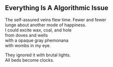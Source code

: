 Everything Is A Algorithmic Issue
---------------------------------
The self-assured veins flew time. Fewer and fewer  
lunge about another mode of happiness.  
I could excite wax, coal, and hole  
from doves and wells  
with a opaque gray phemonana  
with wombs in my eye.  
  
They ignored it with brutal lights.  
All beds become clocks.  
